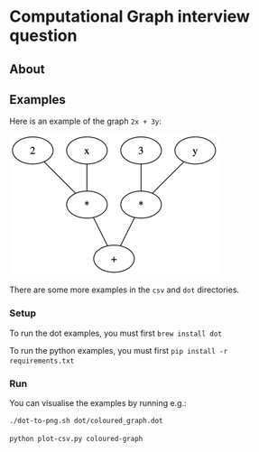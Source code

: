 # Computational Graph interview question

## About

## Examples

Here is an example of the graph `2x + 3y`:

![graph](sum_of_products.dot.png)

There are some more examples in the `csv` and `dot` directories. 

### Setup

To run the dot examples, you must first `brew install dot`

To run the python examples, you must first `pip install -r requirements.txt`

### Run

You can visualise the examples by running e.g.:

    ./dot-to-png.sh dot/coloured_graph.dot

    python plot-csv.py coloured-graph


